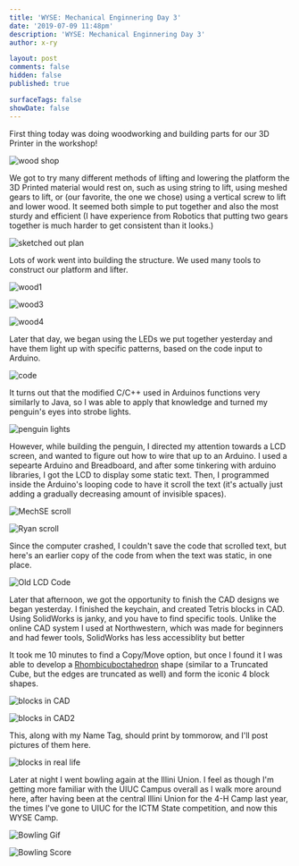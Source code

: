 ```yaml
---
title: 'WYSE: Mechanical Enginnering Day 3'
date: '2019-07-09 11:48pm'
description: 'WYSE: Mechanical Enginnering Day 3'
author: x-ry

layout: post
comments: false
hidden: false
published: true

surfaceTags: false
showDate: false
---
```


First thing today was doing woodworking and building parts for our 3D Printer in the workshop!

![wood shop](https://x-ry.github.io/assets/images/WYSE/7.9/wood2.jpg)

 We got to try many different methods of lifting and lowering the platform the 3D Printed material would rest on, such as using string to lift, using meshed gears to lift, or (our favorite, the one we chose) using a vertical screw to lift and lower wood. It seemed both simple to put together and also the most sturdy and efficient (I have experience from Robotics that putting two gears together is much harder to get consistent than it looks.) 

![sketched out plan](https://x-ry.github.io/assets/images/WYSE/7.9/plan.jpg)

Lots of work went into building the structure. We used many tools to construct our platform and lifter.

![wood1](https://x-ry.github.io/assets/images/WYSE/7.9/wood1.jpg)

![wood3](https://x-ry.github.io/assets/images/WYSE/7.9/wood3.jpg)

![wood4](https://x-ry.github.io/assets/images/WYSE/7.9/wood4.jpg)

Later that day, we began using the LEDs we put together yesterday and have them light up with specific patterns, based on the code input to Arduino. 

![code](https://x-ry.github.io/assets/images/WYSE/7.9/Code.gif)

It turns out that the modified C/C++ used in Arduinos functions very similarly to Java, so I was able to apply that knowledge and turned my penguin's eyes into strobe lights.

![penguin lights](https://x-ry.github.io/assets/images/WYSE/7.9/Peng.gif)

However, while building the penguin, I directed my attention towards a LCD screen, and wanted to figure out how to wire that up to an Arduino. I used a sepearte Arduino and Breadboard, and after some tinkering with arduino libraries, I got the LCD to display some static text. Then, I programmed inside the Arduino's looping code to have it scroll the text (it's actually just adding a gradually decreasing amount of invisible spaces). 

![MechSE scroll](https://x-ry.github.io/assets/images/WYSE/7.9/MechSEText.gif)

![Ryan scroll](https://x-ry.github.io/assets/images/WYSE/7.9/RyanText.gif)

Since the computer crashed, I couldn't save the code that scrolled text, but here's an earlier copy of the code from when the text was static, in one place.

![Old LCD Code](https://x-ry.github.io/assets/images/WYSE/7.9/lcdcode.png)

Later that afternoon, we got the opportunity to finish the CAD designs we began yesterday. I finished the keychain, and created Tetris blocks in CAD. Using SolidWorks is janky, and you have to find specific tools. Unlike the online CAD system I used at Northwestern, which was made for beginners and had fewer tools, SolidWorks has less accessiblity but better 

 It took me 10 minutes to find a Copy/Move option, but once I found it I was able to develop a [Rhombicuboctahedron](https://en.wikipedia.org/wiki/Rhombicuboctahedron) shape (similar to a Truncated Cube, but the edges are truncated as well) and form the iconic 4 block shapes.

![blocks in CAD](https://x-ry.github.io/assets/images/WYSE/7.9/CAD.jpg)

![blocks in CAD2](https://x-ry.github.io/assets/images/WYSE/7.9/CAD2.jpg)

This, along with my Name Tag, should print by tommorow, and I'll post pictures of them here.

![blocks in real life](https://x-ry.github.io/assets/images/WYSE/7.9/printed.jpg)

Later at night I went bowling again at the Illini Union. I feel as though I'm getting more familiar with the UIUC Campus overall as I walk more around here, after having been at the central Illini Union for the 4-H Camp last year, the times I've gone to UIUC for the ICTM State competition, and now this WYSE Camp. 

![Bowling Gif](https://x-ry.github.io/assets/images/WYSE/7.9/Bowling2.gif)

![Bowling Score](https://x-ry.github.io/assets/images/WYSE/7.9/Bowling.gif)

